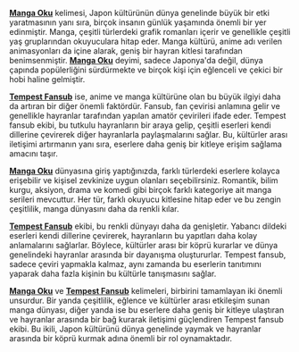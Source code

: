 **[Manga Oku](https://tempestfansub.net)** kelimesi, Japon kültürünün dünya genelinde büyük bir etki yaratmasının yanı sıra, birçok insanın günlük yaşamında önemli bir yer edinmiştir. Manga, çeşitli türlerdeki grafik romanları içerir ve genellikle çeşitli yaş gruplarından okuyuculara hitap eder. Manga kültürü, anime adı verilen animasyonları da içine alarak, geniş bir hayran kitlesi tarafından benimsenmiştir. **[Manga Oku](https://tempestfansub.net)** deyimi, sadece Japonya'da değil, dünya çapında popülerliğini sürdürmekte ve birçok kişi için eğlenceli ve çekici bir hobi haline gelmiştir.

**[Tempest Fansub](https://tempestfansub.net)** ise, anime ve manga kültürüne olan bu büyük ilgiyi daha da artıran bir diğer önemli faktördür. Fansub, fan çevirisi anlamına gelir ve genellikle hayranlar tarafından yapılan amatör çevirileri ifade eder. Tempest fansub ekibi, bu tutkulu hayranların bir araya gelip, çeşitli eserleri kendi dillerine çevirerek diğer hayranlarla paylaşmalarını sağlar. Bu, kültürler arası iletişimi artırmanın yanı sıra, eserlere daha geniş bir kitleye erişim sağlama amacını taşır.

**[Manga Oku](https://tempestfansub.net)** dünyasına giriş yaptığınızda, farklı türlerdeki eserlere kolayca erişebilir ve kişisel zevkinize uygun olanları seçebilirsiniz. Romantik, bilim kurgu, aksiyon, drama ve komedi gibi birçok farklı kategoriye ait manga serileri mevcuttur. Her tür, farklı okuyucu kitlesine hitap eder ve bu zengin çeşitlilik, manga dünyasını daha da renkli kılar.

**[Tempest Fansub](https://tempestfansub.net)** ekibi, bu renkli dünyayı daha da genişletir. Yabancı dildeki eserleri kendi dillerine çevirerek, hayranların bu yapıtları daha kolay anlamalarını sağlarlar. Böylece, kültürler arası bir köprü kurarlar ve dünya genelindeki hayranlar arasında bir dayanışma oluştururlar. Tempest fansub, sadece çeviri yapmakla kalmaz, aynı zamanda bu eserlerin tanıtımını yaparak daha fazla kişinin bu kültürle tanışmasını sağlar.

**[Manga Oku](https://tempestfansub.net)** ve **[Tempest Fansub](https://tempestfansub.net)** kelimeleri, birbirini tamamlayan iki önemli unsurdur. Bir yanda çeşitlilik, eğlence ve kültürler arası etkileşim sunan manga dünyası, diğer yanda ise bu eserlere daha geniş bir kitleye ulaştıran ve hayranlar arasında bir bağ kurarak iletişimi güçlendiren Tempest fansub ekibi. Bu ikili, Japon kültürünü dünya genelinde yaymak ve hayranlar arasında bir köprü kurmak adına önemli bir rol oynamaktadır.
